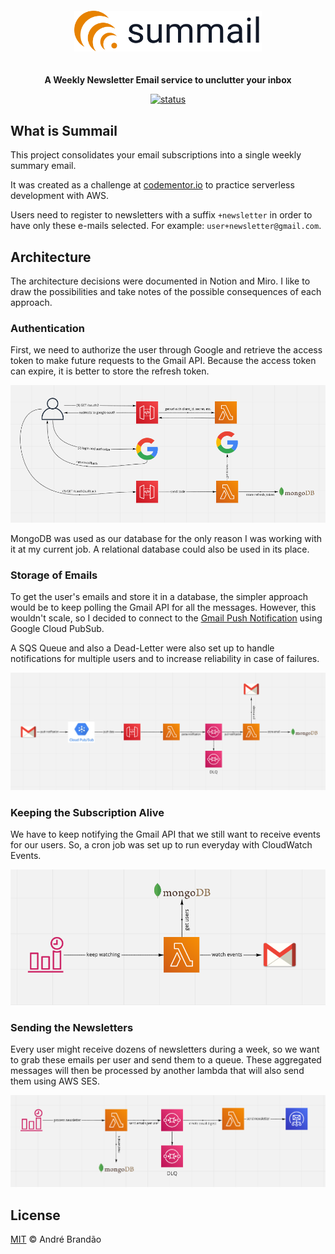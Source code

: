 <div align="center">
  <img alt="Summail logo" width="300px" src=".github/logo.svg" style="padding:20px"/>
</div>

<div align="center">
  <p><strong>A Weekly Newsletter Email service to unclutter your inbox</strong></p>
</div>

<div align="center">
<p>
  <a href="https://shields.io">
    <img src="https://img.shields.io/badge/status-in%20development-yellow.svg" alt="status" style="max-width:100%;">
  </a>
</p>
</div>

## What is Summail

This project consolidates your email subscriptions into a single weekly summary email.

It was created as a challenge at [codementor.io](https://www.codementor.io/projects/web/weekly-newsletter-summary-email-atx32ild7k) to practice serverless development with AWS.

Users need to register to newsletters with a suffix `+newsletter` in order to have only these e-mails selected. For example: `user+newsletter@gmail.com`.

## Architecture

The architecture decisions were documented in Notion and Miro. I like to draw the possibilities and take notes of the possible consequences of each approach.

### Authentication

First, we need to authorize the user through Google and retrieve the access token to make future requests to the Gmail API. Because the access token can expire, it is better to store the refresh token.

![OAuth2 Example](./.github/assets/google-auth2.png)

MongoDB was used as our database for the only reason I was working with it at my current job. A relational database could also be used in its place.

### Storage of Emails

To get the user's emails and store it in a database, the simpler approach would be to keep polling the Gmail API for all the messages. However, this wouldn't scale, so I decided to connect to the [Gmail Push Notification](https://developers.google.com/gmail/api/guides/push) using Google Cloud PubSub.

A SQS Queue and also a Dead-Letter were also set up to handle notifications for multiple users and to increase reliability in case of failures.

![Gmail PubSub](./.github/assets/gmail-pubsub.png)

### Keeping the Subscription Alive

We have to keep notifying the Gmail API that we still want to receive events for our users. So, a cron job was set up to run everyday with CloudWatch Events.

![Keep PubSub Alive](./.github/assets/keep-pubsub-alive.png)

### Sending the Newsletters

Every user might receive dozens of newsletters during a week, so we want to grab these emails per user and send them to a queue. These aggregated messages will then be processed by another lambda that will also send them using AWS SES.

![Processing Emails](./.github/assets/process-emails.png)

## License

[MIT](LICENSE) © André Brandão
